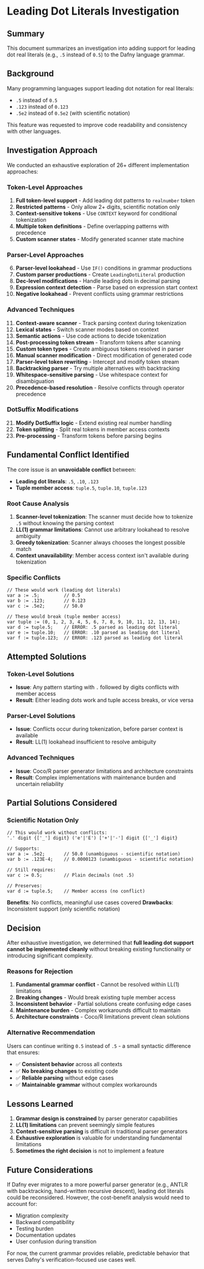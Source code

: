 # Leading Dot Literals Investigation

## Summary

This document summarizes an investigation into adding support for leading dot real literals (e.g., `.5` instead of `0.5`) to the Dafny language grammar.

## Background

Many programming languages support leading dot notation for real literals:
- `.5` instead of `0.5`
- `.123` instead of `0.123`
- `.5e2` instead of `0.5e2` (with scientific notation)

This feature was requested to improve code readability and consistency with other languages.

## Investigation Approach

We conducted an exhaustive exploration of 26+ different implementation approaches:

### Token-Level Approaches
1. **Full token-level support** - Add leading dot patterns to `realnumber` token
2. **Restricted patterns** - Only allow 2+ digits, scientific notation only
3. **Context-sensitive tokens** - Use `CONTEXT` keyword for conditional tokenization
4. **Multiple token definitions** - Define overlapping patterns with precedence
5. **Custom scanner states** - Modify generated scanner state machine

### Parser-Level Approaches
6. **Parser-level lookahead** - Use `IF()` conditions in grammar productions
7. **Custom parser productions** - Create `LeadingDotLiteral` production
8. **Dec-level modifications** - Handle leading dots in decimal parsing
9. **Expression context detection** - Parse based on expression start context
10. **Negative lookahead** - Prevent conflicts using grammar restrictions

### Advanced Techniques
11. **Context-aware scanner** - Track parsing context during tokenization
12. **Lexical states** - Switch scanner modes based on context
13. **Semantic actions** - Use code actions to decide tokenization
14. **Post-processing token stream** - Transform tokens after scanning
15. **Custom token types** - Create ambiguous tokens resolved in parser
16. **Manual scanner modification** - Direct modification of generated code
17. **Parser-level token rewriting** - Intercept and modify token stream
18. **Backtracking parser** - Try multiple alternatives with backtracking
19. **Whitespace-sensitive parsing** - Use whitespace context for disambiguation
20. **Precedence-based resolution** - Resolve conflicts through operator precedence

### DotSuffix Modifications
21. **Modify DotSuffix logic** - Extend existing real number handling
22. **Token splitting** - Split real tokens in member access contexts
23. **Pre-processing** - Transform tokens before parsing begins

## Fundamental Conflict Identified

The core issue is an **unavoidable conflict** between:
- **Leading dot literals**: `.5`, `.10`, `.123`
- **Tuple member access**: `tuple.5`, `tuple.10`, `tuple.123`

### Root Cause Analysis

1. **Scanner-level tokenization**: The scanner must decide how to tokenize `.5` without knowing the parsing context
2. **LL(1) grammar limitations**: Cannot use arbitrary lookahead to resolve ambiguity
3. **Greedy tokenization**: Scanner always chooses the longest possible match
4. **Context unavailability**: Member access context isn't available during tokenization

### Specific Conflicts

```dafny
// These would work (leading dot literals)
var a := .5;         // 0.5
var b := .123;       // 0.123
var c := .5e2;       // 50.0

// These would break (tuple member access)
var tuple := (0, 1, 2, 3, 4, 5, 6, 7, 8, 9, 10, 11, 12, 13, 14);
var d := tuple.5;    // ERROR: .5 parsed as leading dot literal
var e := tuple.10;   // ERROR: .10 parsed as leading dot literal
var f := tuple.123;  // ERROR: .123 parsed as leading dot literal
```

## Attempted Solutions

### Token-Level Solutions
- **Issue**: Any pattern starting with `.` followed by digits conflicts with member access
- **Result**: Either leading dots work and tuple access breaks, or vice versa

### Parser-Level Solutions  
- **Issue**: Conflicts occur during tokenization, before parser context is available
- **Result**: LL(1) lookahead insufficient to resolve ambiguity

### Advanced Techniques
- **Issue**: Coco/R parser generator limitations and architecture constraints
- **Result**: Complex implementations with maintenance burden and uncertain reliability

## Partial Solutions Considered

### Scientific Notation Only
```dafny
// This would work without conflicts:
'.' digit {['_'] digit} ('e'|'E') ['+'|'-'] digit {['_'] digit}

// Supports:
var a := .5e2;       // 50.0 (unambiguous - scientific notation)
var b := .123E-4;    // 0.0000123 (unambiguous - scientific notation)

// Still requires:
var c := 0.5;        // Plain decimals (not .5)

// Preserves:
var d := tuple.5;    // Member access (no conflict)
```

**Benefits**: No conflicts, meaningful use cases covered
**Drawbacks**: Inconsistent support (only scientific notation)

## Decision

After exhaustive investigation, we determined that **full leading dot support cannot be implemented cleanly** without breaking existing functionality or introducing significant complexity.

### Reasons for Rejection

1. **Fundamental grammar conflict** - Cannot be resolved within LL(1) limitations
2. **Breaking changes** - Would break existing tuple member access
3. **Inconsistent behavior** - Partial solutions create confusing edge cases
4. **Maintenance burden** - Complex workarounds difficult to maintain
5. **Architecture constraints** - Coco/R limitations prevent clean solutions

### Alternative Recommendation

Users can continue writing `0.5` instead of `.5` - a small syntactic difference that ensures:
- ✅ **Consistent behavior** across all contexts
- ✅ **No breaking changes** to existing code
- ✅ **Reliable parsing** without edge cases
- ✅ **Maintainable grammar** without complex workarounds

## Lessons Learned

1. **Grammar design is constrained** by parser generator capabilities
2. **LL(1) limitations** can prevent seemingly simple features
3. **Context-sensitive parsing** is difficult in traditional parser generators
4. **Exhaustive exploration** is valuable for understanding fundamental limitations
5. **Sometimes the right decision** is not to implement a feature

## Future Considerations

If Dafny ever migrates to a more powerful parser generator (e.g., ANTLR with backtracking, hand-written recursive descent), leading dot literals could be reconsidered. However, the cost-benefit analysis would need to account for:

- Migration complexity
- Backward compatibility
- Testing burden
- Documentation updates
- User confusion during transition

For now, the current grammar provides reliable, predictable behavior that serves Dafny's verification-focused use cases well.
